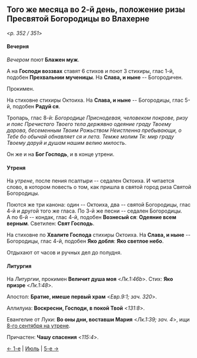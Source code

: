 
## Того же месяца во 2-й день, положение ризы Пресвятой Богородицы во Влахерне

<*p. 352 / 351*>

#### Вечерня

*Вечером* поют **Блажен муж**. 

А на **Господи воззвах** ставят 6 стихов и поют 3 стихиры, глас 1-й,   
подобен **Прехвальнии мученицы**. 
На **Слава, и ныне** -- Богородичен.  

Прокимен. 

На стиховне стихиры Октоиха. 
На **Слава, и ныне** -- Богородицы, глас 5-й, подобен **Радуй ся**. 

Тропарь, глас 8-й: *Богородице Приснодевая, человеком покрове, ризу и пояс Пречистаго Твоего тела 
держявно одеяние граду Твоему дарова, бесеменным Твоим Рожьством Неистленна пребывающи, о Тебе бо 
обычай обнавляет ся и лета. Темже молим Тя: мир граду Твоему даруй и душам нашим велию милость*. 

Он же и на **Бог Господь**, и в конце утрени.   

#### Утреня

На *утрене*, после пения псалтыри -- седален Октоиха. 
И читается слово, в котором повесть о том, как пришла в святой город риза Святой Богородицы.  

Поются же три канона: один -- Октоиха, два -- святой Богородицы, глас 4-й и другой того же гласа. 
По 3-й же песни -- седален Богородицы.  
А по 6-й -- кондак, глас 4-й, подобен **Вознесый ся**: **Одеяние всем верным**. 
Светилен: **Свят Господь**. 

На стиховне по **Хвалите Господа** стихиры Октоиха. 
На **Слава, и ныне** -- Богородицы, глас 4-й, подобен **Яко добля**: **Яко светлое небо**. 

Отдыхают от часов и ручных дел до полудня. 

#### Литургия

На *Литургии*, прокимен **Величит душа моя** <*Лк.1:46b*>. 
Стих: **Яко призре** <*Лк.1:48*>. 

Апостол: **Братие, имеше первый храм** <*Евр.9:1; зач. 320*>. 

Аллилуиа: **Воскресни, Господи, в покой Твой** <*131:8*>.
 
Евангелие от Луки: **Во оны дни, воставши Мария** <*Лк.1:39; зач. 4*>, ищи 
[8-го сентября на утрене](../09_september/09_08_AST.ru.md#Утреня). 
 
Причастен: **Чашу спасения** <*115:4*>.

[← 1-е](07_01_AST.ru.md) | [Июль](README.md#2-й) | [5-е →](07_05_AST.ru.md)
